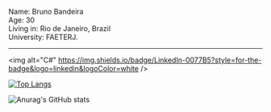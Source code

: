<!--
**bandeirabruno/bandeirabruno** is a ✨ _special_ ✨ repository because its `README.md` (this file) appears on your GitHub profile.

Here are some ideas to get you started:

- 🔭 I’m currently working on ...
- 🌱 I’m currently learning ...
- 👯 I’m looking to collaborate on ...
- 🤔 I’m looking for help with ...
- 💬 Ask me about ...
- 📫 How to reach me: ...
- 😄 Pronouns: ...
- ⚡ Fun fact: ...
-->

Name: Bruno Bandeira <br>
Age: 30 <br>
Living in: Rio de Janeiro, Brazil <br>
University: FAETERJ. <br>

<hr>

<img alt="C#" https://img.shields.io/badge/LinkedIn-0077B5?style=for-the-badge&logo=linkedin&logoColor=white />

[![Top Langs](https://github-readme-stats.vercel.app/api/top-langs/?username=bandeirabruno&layout=compact&theme=tokyonight)](https://github.com/bandeirabruno/github-readme-stats)

![Anurag's GitHub stats](https://github-readme-stats.vercel.app/api?username=bandeirabruno&show_icons=true&theme=tokyonight)
